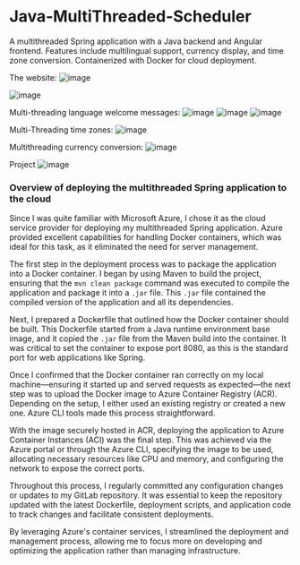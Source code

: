 # Java-MultiThreaded-Scheduler
A multithreaded Spring application with a Java backend and Angular frontend. Features include multilingual support, currency display, and time zone conversion. Containerized with Docker for cloud deployment.

The website: 
![image](https://github.com/Jonathankhen/Java-MultiThreaded-Scheduler/assets/121633526/05a4d46f-a456-4bcb-9b99-4d13792f0da9)

![image](https://github.com/Jonathankhen/Java-MultiThreaded-Scheduler/assets/121633526/548b0f4f-0bb8-4076-95dd-c1e5b47d9150)

Multi-threading language welcome messages:
![image](https://github.com/Jonathankhen/Java-MultiThreaded-Scheduler/assets/121633526/0083f103-1deb-4aa6-80f4-eb868663c266)
![image](https://github.com/Jonathankhen/Java-MultiThreaded-Scheduler/assets/121633526/65f39024-0ca5-4693-b1bc-ee44b5581f11)
![image](https://github.com/Jonathankhen/Java-MultiThreaded-Scheduler/assets/121633526/55366213-881c-42f1-858c-2ecbe286a8ee)


Multi-Threading time zones:
![image](https://github.com/Jonathankhen/Java-MultiThreaded-Scheduler/assets/121633526/dd58ec01-ec42-4082-b362-5d6cf150fd68)

Multithreading currency conversion: 
![image](https://github.com/Jonathankhen/Java-MultiThreaded-Scheduler/assets/121633526/6acd7696-35fd-48ca-afeb-d5c634725a43)

Project 
![image](https://github.com/Jonathankhen/Java-MultiThreaded-Scheduler/assets/121633526/23d668a9-c613-459c-9bd3-a9616eb997fa)

<body>
    <h3>Overview of deploying the multithreaded Spring application to the cloud</h3>
    <p>Since I was quite familiar with Microsoft Azure, I chose it as the cloud service provider for deploying my multithreaded Spring application. Azure provided excellent capabilities for handling Docker containers, which was ideal for this task, as it eliminated the need for server management.</p>
<p>The first step in the deployment process was to package the application into a Docker container. I began by using Maven to build the project, ensuring that the <code>mvn clean package</code> command was executed to compile the application and package it into a <code>.jar</code> file. This <code>.jar</code> file contained the compiled version of the application and all its dependencies.</p>
<p>Next, I prepared a Dockerfile that outlined how the Docker container should be built. This Dockerfile started from a Java runtime environment base image, and it copied the <code>.jar</code> file from the Maven build into the container. It was critical to set the container to expose port 8080, as this is the standard port for web applications like Spring.</p>
<p>Once I confirmed that the Docker container ran correctly on my local machine—ensuring it started up and served requests as expected—the next step was to upload the Docker image to Azure Container Registry (ACR). Depending on the setup, I either used an existing registry or created a new one. Azure CLI tools made this process straightforward.</p>
<p>With the image securely hosted in ACR, deploying the application to Azure Container Instances (ACI) was the final step. This was achieved via the Azure portal or through the Azure CLI, specifying the image to be used, allocating necessary resources like CPU and memory, and configuring the network to expose the correct ports.</p>
<p>Throughout this process, I regularly committed any configuration changes or updates to my GitLab repository. It was essential to keep the repository updated with the latest Dockerfile, deployment scripts, and application code to track changes and facilitate consistent deployments.</p>
<p>By leveraging Azure's container services, I streamlined the deployment and management process, allowing me to focus more on developing and optimizing the application rather than managing infrastructure.</p>
</body>
</html>


